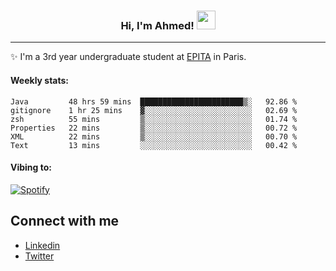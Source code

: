 <!-- Heading -->
<h3 align="center"> Hi, I'm Ahmed! <img src = "https://raw.githubusercontent.com/MartinHeinz/MartinHeinz/master/wave.gif" width = 30px></h3>

<!-- About section -->
---
✨ I'm a 3rd year undergraduate student at <a href="https://www.epita.fr/en/">EPITA</a> in Paris.

<h4 align ="left"> Weekly stats: </h4>

<!--START_SECTION:waka-->

```text
Java         48 hrs 59 mins  ███████████████████████▒░   92.86 %
gitignore    1 hr 25 mins    ▓░░░░░░░░░░░░░░░░░░░░░░░░   02.69 %
zsh          55 mins         ▒░░░░░░░░░░░░░░░░░░░░░░░░   01.74 %
Properties   22 mins         ▒░░░░░░░░░░░░░░░░░░░░░░░░   00.72 %
XML          22 mins         ▒░░░░░░░░░░░░░░░░░░░░░░░░   00.70 %
Text         13 mins         ░░░░░░░░░░░░░░░░░░░░░░░░░   00.42 %
```

<!--END_SECTION:waka-->

<!-- [![Ahmed's GitHub stats](https://github-readme-stats.vercel.app/api?username=ahmedhassayoune)](https://github.com/anuraghazra/github-readme-stats) -->

<h4 align ="left">Vibing to:</h4>

[![Spotify](https://novatorem-ten-lyart.vercel.app/api/spotify)](https://open.spotify.com/user/31knevkvll66tzc3gqtoi6ngjbre)

<!-- Connect section -->

## Connect with me
  * <a href="https://www.linkedin.com/in/ahmed-hassayoune-6a10ba251/">Linkedin</a>
  * <a href="https://twitter.com/Ahmedhassaaa">Twitter</a>

<!-- Connect section: END -->

